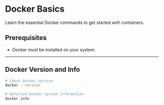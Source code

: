 # Docker Basics

Learn the essential Docker commands to get started with containers.

## Prerequisites
- Docker must be installed on your system.

---

## Docker Version and Info

```bash
# Check Docker version
docker --version

# Detailed Docker system information
docker info
